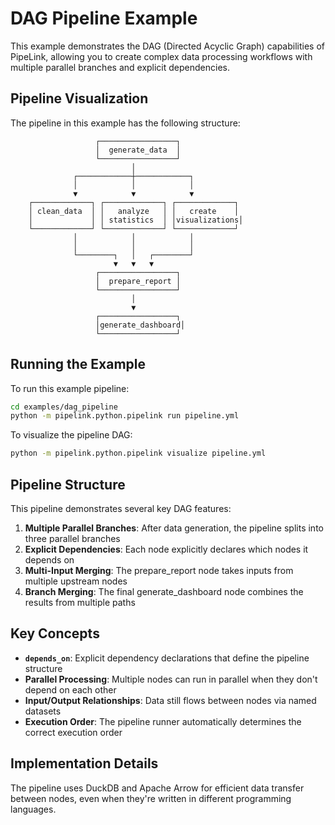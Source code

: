 # DAG Pipeline Example

This example demonstrates the DAG (Directed Acyclic Graph) capabilities of PipeLink, allowing you to create complex data processing workflows with multiple parallel branches and explicit dependencies.

## Pipeline Visualization

The pipeline in this example has the following structure:

```
                   ┌─────────────────┐
                   │  generate_data  │
                   └─────────────────┘
                           │
              ┌────────────┼────────────┐
              │            │            │
              ▼            ▼            ▼
    ┌─────────────┐ ┌─────────────┐ ┌─────────────┐
    │ clean_data  │ │   analyze   │ │   create    │
    │             │ │ statistics  │ │visualizations│
    └─────────────┘ └─────────────┘ └─────────────┘
              │            │            │
              │            │            │
              └────────┐   │   ┌────────┘
                       ▼   ▼   ▼
                   ┌─────────────────┐
                   │  prepare_report │
                   └─────────────────┘
                           │
                           ▼
                   ┌─────────────────┐
                   │generate_dashboard│
                   └─────────────────┘
```

## Running the Example

To run this example pipeline:

```bash
cd examples/dag_pipeline
python -m pipelink.python.pipelink run pipeline.yml
```

To visualize the pipeline DAG:

```bash
python -m pipelink.python.pipelink visualize pipeline.yml
```

## Pipeline Structure

This pipeline demonstrates several key DAG features:

1. **Multiple Parallel Branches**: After data generation, the pipeline splits into three parallel branches
2. **Explicit Dependencies**: Each node explicitly declares which nodes it depends on
3. **Multi-Input Merging**: The prepare_report node takes inputs from multiple upstream nodes
4. **Branch Merging**: The final generate_dashboard node combines the results from multiple paths

## Key Concepts

- **`depends_on`**: Explicit dependency declarations that define the pipeline structure
- **Parallel Processing**: Multiple nodes can run in parallel when they don't depend on each other
- **Input/Output Relationships**: Data still flows between nodes via named datasets
- **Execution Order**: The pipeline runner automatically determines the correct execution order

## Implementation Details

The pipeline uses DuckDB and Apache Arrow for efficient data transfer between nodes, even when they're written in different programming languages. 